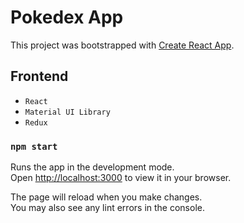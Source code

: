 # Pokedex App

This project was bootstrapped with [Create React App](https://github.com/facebook/create-react-app).

## Frontend

- `React`
- `Material UI Library`
- `Redux`

### `npm start`

Runs the app in the development mode.\
Open [http://localhost:3000](http://localhost:3000) to view it in your browser.

The page will reload when you make changes.\
You may also see any lint errors in the console.
